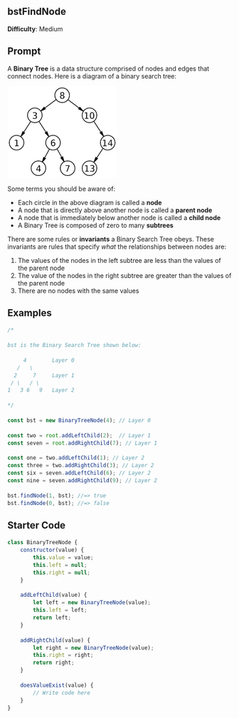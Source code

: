 ## bstFindNode

**Difficulty**: Medium 

## Prompt 

A **Binary Tree** is a data structure comprised of nodes and edges that connect nodes. Here is a diagram of a binary search tree:

![binary-trees](binary_search_tree.png)

Some terms you should be aware of:

* Each circle in the above diagram is called a **node**
* A node that is directly above another node is called a **parent node**
* A node that is immediately below another node is called a **child node**
* A Binary Tree is composed of zero to many **subtrees**

There are some rules or **invariants** a Binary Search Tree obeys. These invariants are rules that specify *what* the relationships between nodes are:

1. The values of the nodes in the left subtree are less than the values of the parent node
2. The value of the nodes in the right subtree are greater than the values of the parent node
3. There are no nodes with the same values

## Examples

```js
/*

bst is the Binary Search Tree shown below:

     4        Layer 0
   /   \
  2     7     Layer 1
 / \   / \
1   3 6   9   Layer 2

*/

const bst = new BinaryTreeNode(4); // Layer 0

const two = root.addLeftChild(2);  // Layer 1 
const seven = root.addRightChild(7); // Layer 1

const one = two.addLeftChild(1); // Layer 2
const three = two.addRightChild(3); // Layer 2
const six = seven.addLeftChild(6); // Layer 2
const nine = seven.addRightChild(9); // Layer 2

bst.findNode(1, bst); //=> true 
bst.findNode(0, bst); //=> false
```

## Starter Code

```js
class BinaryTreeNode {
    constructor(value) {
        this.value = value;
        this.left = null;
        this.right = null;
    }

    addLeftChild(value) {
        let left = new BinaryTreeNode(value);
        this.left = left;
        return left;
    }

    addRightChild(value) {
        let right = new BinaryTreeNode(value);
        this.right = right;
        return right;
    }

    doesValueExist(value) {
        // Write code here
    }
}
```
